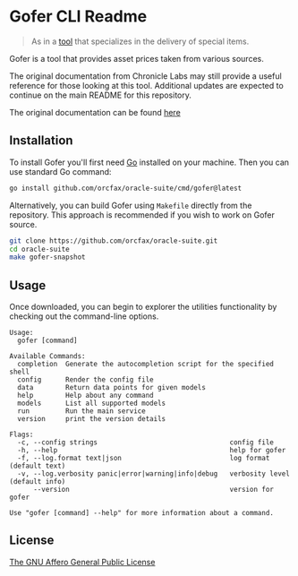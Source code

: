# Gofer CLI Readme

> As in a [tool](https://en.wikipedia.org/wiki/Gofer) that specializes in the
delivery of special items.

Gofer is a tool that provides asset prices taken from various sources.

The original documentation from Chronicle Labs may still provide a useful
reference for those looking at this tool. Additional updates are expected to
continue on the main README for this repository.

The original documentation can be found [here][chronicle-readme-1]

[chronicle-readme-1]: https://github.com/chronicleprotocol/oracle-suite/blob/master/cmd/gofer/README.md

## Installation

To install Gofer you'll first need [Go][go-1] installed on your machine. Then
you can use standard Go command:

[go-1]: https://go.dev/doc/install

```sh
go install github.com/orcfax/oracle-suite/cmd/gofer@latest
```

Alternatively, you can build Gofer using `Makefile` directly from the
repository. This approach is recommended if you wish to work on Gofer source.

```bash
git clone https://github.com/orcfax/oracle-suite.git
cd oracle-suite
make gofer-snapshot
```

## Usage

Once downloaded, you can begin to explorer the utilities functionality by
checking out the command-line options.

```text
Usage:
  gofer [command]

Available Commands:
  completion  Generate the autocompletion script for the specified shell
  config      Render the config file
  data        Return data points for given models
  help        Help about any command
  models      List all supported models
  run         Run the main service
  version     print the version details

Flags:
  -c, --config strings                                 config file
  -h, --help                                           help for gofer
  -f, --log.format text|json                           log format (default text)
  -v, --log.verbosity panic|error|warning|info|debug   verbosity level (default info)
      --version                                        version for gofer

Use "gofer [command] --help" for more information about a command.
```

## License

[The GNU Affero General Public License][affero-1]

[affero-1]: https://www.tldrlegal.com/license/gnu-affero-general-public-license-v3-agpl-3-0
